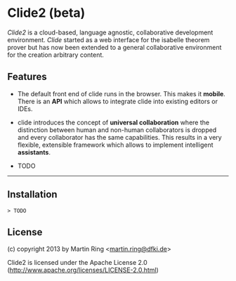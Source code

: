 Clide2 (beta)
=====================================

*Clide2* is a cloud-based, language agnostic, collaborative development environment. *Clide* started as a web interface for the isabelle theorem prover but has now been extended to a general collaborative environment for the creation arbitrary content.

Features
--------

* The default front end of clide runs in the browser. This makes it **mobile**. There is an **API** which allows to integrate clide into existing editors or IDEs.

*  clide introduces the concept of **universal collaboration** where the distinction between human and non-human collaborators is dropped and every collaborator has the same capabilities. This results in a very flexible, extensible framework which allows to implement intelligent **assistants**.

* TODO

------------------

Installation
------------

```
> TODO
```

License
-------

(c) copyright 2013 by Martin Ring <<martin.ring@dfki.de>>

Clide2 is licensed under the Apache License 2.0 (http://www.apache.org/licenses/LICENSE-2.0.html)